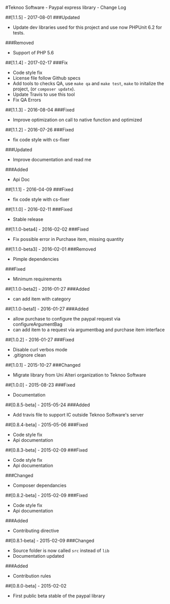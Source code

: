 #Teknoo Software - Paypal express library - Change Log

##[1.1.5] - 2017-08-01
###Updated
- Update dev libraries used for this project and use now PHPUnit 6.2 for tests.

###Removed
- Support of PHP 5.6

##[1.1.4] - 2017-02-17
###Fix
- Code style fix
- License file follow Github specs
- Add tools to checks QA, use `make qa` and `make test`, `make` to initalize the project, (or `composer update`).
- Update Travis to use this tool
- Fix QA Errors


##[1.1.3] - 2016-08-04
###Fixed
- Improve optimization on call to native function and optimized

##[1.1.2] - 2016-07-26
###Fixed
- fix code style with cs-fixer

###Updated
- Improve documentation and read me

###Added
- Api Doc

##[1.1.1] - 2016-04-09
###Fixed
- fix code style with cs-fixer

##[1.1.0] - 2016-02-11
###Fixed
- Stable release

##[1.1.0-beta4] - 2016-02-02
###Fixed
- Fix possible error in Purchase item, missing quantity

##[1.1.0-beta3] - 2016-02-01
###Removed
- Pimple dependencies

###Fixed
- Minimum requirements

##[1.1.0-beta2] - 2016-01-27
###Added
- can add item with category

##[1.1.0-beta1] - 2016-01-27
###Added
- allow purchase to configure the paypal request via configureArgumentBag
- can add item to a request via argumentbag and purchase item interface

##[1.0.2] - 2016-01-27
###Fixed
- Disable curl verbos mode
- .gitignore clean

##[1.0.1] - 2015-10-27
###Changed
- Migrate library from Uni Alteri organization to Teknoo Software

##[1.0.0] - 2015-08-23
###Fixed
- Documentation

##[0.8.5-beta] - 2015-05-24
###Added
- Add travis file to support IC outside Teknoo Software's server

##[0.8.4-beta] - 2015-05-06
###Fixed
- Code style fix
- Api documentation

##[0.8.3-beta] - 2015-02-09
###Fixed
- Code style fix
- Api documentation

###Changed
- Composer dependancies

##[0.8.2-beta] - 2015-02-09
###Fixed
- Code style fix
- Api documentation

###Added
- Contributing directive 

##[0.8.1-beta] - 2015-02-09
###Changed
- Source folder is now called `src` instead of `lib`
- Documentation updated

###Added
- Contribution rules

##[0.8.0-beta] - 2015-02-02
- First public beta stable of the paypal library
